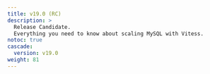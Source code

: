 ```yaml
---
title: v19.0 (RC)
description: >
  Release Candidate.
  Everything you need to know about scaling MySQL with Vitess.
notoc: true
cascade:
  version: v19.0
weight: 81
---
```


